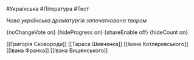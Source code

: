 #Українська #Література #Тест

*Нова українська драматургія започаткована твором*

{noChangeVote on}
{hideProgress on}
{shareEnable off}
{hideCount on}

[[Григорія Сковороди]]
[[Тараса Шевченка]]
[[Івана Котляревського]]
[[Івана Франка]]
[[Івана Вишенського]]
